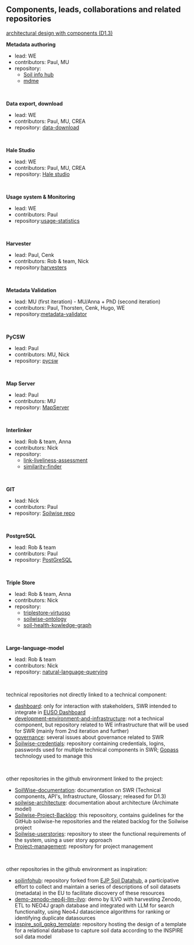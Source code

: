 
## Components, leads, collaborations and related repositories
[architectural design with components (D1.3)](https://ilvo.sharepoint.com/:w:/r/sites/HESoilWiseProject/Gedeelde%20documenten/General/Deliverables/WP1-ISRIC/Deliverable%201.3%20Repository%20Architecture/Deliverable%20D1.3%20Repository%20architecture.docx?d=w79c5891907de4ab9bb02c89c4e142560&csf=1&web=1&e=bfKc2i)

**Metadata authoring**
- lead: WE
- contributors: Paul, MU
- repository:
  - [Soil info hub](https://github.com/soilwise-he/soilinfohub)
  - [mdme](https://github.com/osgeo/mdme)
  
<br />

**Data export, download**
- lead: WE
- contributors: Paul, MU, CREA
- repository: [data-download](https://github.com/soilwise-he/data-download)

<br />

**Hale Studio**
- lead: WE
- contributors: Paul, MU, CREA
- repository: [Hale studio](https://github.com/halestudio/hale)

<br />

**Usage system & Monitoring**
- lead: WE
- contributors: Paul
- repository:[usage-statistics](https://github.com/soilwise-he/usage-statistics)

<br />

**Harvester**
- lead: Paul, Cenk
- contributors: Rob & team, Nick
- repository:[harvesters](https://github.com/soilwise-he/harvesters)

<br />

**Metadata Validation**
- lead: MU (first iteration) - MU/Anna + PhD (second iteration)
- contributors: Paul, Thorsten, Cenk, Hugo, WE
- repository:[metadata-validator](https://github.com/soilwise-he/metadata-validator)

<br />

**PyCSW**
- lead: Paul
- contributors: MU, Nick
- repository: [pycsw](https://github.com/soilwise-he/pycsw)

<br />

**Map Server**
- lead: Paul
- contributors: MU
- repository: [MapServer](https://github.com/soilwise-he/MapServer)

<br />

**Interlinker**
- lead: Rob & team, Anna
- contributors: Nick
- repository:
  - [link-liveliness-assessment](https://github.com/soilwise-he/link-liveliness-assessment)
  - [similarity-finder](https://github.com/soilwise-he/similarity-finder)
   
<br />

**GIT**
- lead: Nick
- contributors: Paul
- repository: [Soilwise repo](https://github.com/soilwise-he)

<br />

**PostgreSQL**
- lead: Rob & team
- contributors: Paul
- repository: [PostGreSQL](https://github.com/soilwise-he/PostGreSQL)

<br />

**Triple Store**
- lead: Rob & team, Anna
- contributors: Nick
- repository:
  - [triplestore-virtuoso](https://github.com/soilwise-he/triplestore-virtuoso)
  - [soilwise-ontology](https://github.com/soilwise-he/soilwise-ontology)
  - [soil-health-kowledge-graph](https://github.com/soilwise-he/soil-health-knowledge-graph)

<br />

**Large-language-model**
- lead: Rob & team
- contributors: Nick
- repository: [natural-language-querying](https://github.com/soilwise-he/natural-language-querying)

<br />

technical repositories not directly linked to a technical component:  
  - [dashboard](https://github.com/soilwise-he/dashboard): only for interaction with stakeholders, SWR intended to integrate in [EUSO Dashboard](https://esdac.jrc.ec.europa.eu/esdacviewer/euso-dashboard/)
  - [development-environment-and-infrastructure](https://github.com/soilwise-he/development-environment-and-infrastructure): not a technical component, but repository related to WE infrastructure that will be used for SWR (mainly from 2nd iteration and further)
  - [governance](https://github.com/soilwise-he/governance): several issues about governance related to SWR
  - [Soilwise-credentials](): repository containing credentials, logins, passwords used for multiple technical components in SWR; [Gopass](https://github.com/gopasspw/gopass) technology used to manage this

<br />

other repositories in the github environment linked to the project: 
- [SoilWise-documentation](https://github.com/soilwise-he/SoilWise-documentation): documentation on SWR (Technical components, API's, Infrastructure, Glossary; released for D1.3)
- [soilwise-architecture](https://github.com/soilwise-he/soilwise-architecture): documentation about architecture (Archimate model)
- [Soilwise-Project-Backlog](https://github.com/soilwise-he/Soilwise-Project-Backlog): this reposoitory, contains guidelines for the GitHub soilwise-he repositories and the related backlog for the Soilwise project
- [Soilwise-userstories](https://github.com/soilwise-he/Soilwise-userstories): repository to steer the functional requirements of the system, using a user story approach
- [Project-management](https://github.com/soilwise-he/Project-management): repository for project management

<br />

other repositories in the github environment as inspiration: 
- [soilinfohub](https://github.com/soilwise-he/soilinfohub): repository forked from [EJP Soil Datahub](https://github.com/ejpsoil/ejpsoildatahub), a participative effort to collect and maintain a series of descriptions of soil datasets (metadata) in the EU to facilitate discovery of these resources
- [demo-zenodo-neo4j-llm-ilvo](https://github.com/soilwise-he/demo-zenodo-neo4j-llm-ilvo): demo by ILVO with harvesting Zenodo, ETL to NEO4J graph database and integrated with LLM for search functionality, using Neo4J datascience algorithms for ranking or identifying duplicate datasources
- [inspire_soil_gpkg_template](https://github.com/soilwise-he/inspire_soil_gpkg_template): repository hosting the design of a template for a relational database to capture soil data according to the INSPIRE soil data model

<br />

